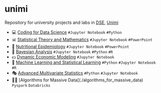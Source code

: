 # unimi
Repository for university projects and labs in [DSE](https://www.unimi.it/en/education/data-science-economics-dse), [Unimi](https://www.unimi.it/it)

- :computer: [Coding for Data Science](./ds_coding) `#Jupyter Notebook` `#Python`
- :bar_chart: [Statistical Theory and Mathematics](./statistical_theory) `#Jupyter Notebook` `#PowerPoint`
- :broccoli: [Nutritional Epidemiology](./nutritional_epidemiology) `#Jupyter Notebook` `#PowerPoint`
- :brain: [Bayesian Analysis](./bayesian_analysis) `#Jupyter Notebook` `#Python` `#R`
- :dollar: [Dynamic Economic Modeling](./macroeconomics) `#Jupyter Notebook`
- :robot: [Machine Learning and Statistical Learning](./ml_stat) `#Python` `#Jupyter Notebook` `#R`
- :performing_arts: [Advanced Multivariate Statistics](./advanced_multivariate_statistics) `#Python` `#Jupyter Notebook`
- :weight_lifting_man: [Algorithms for Massive Data[(./algorithms_for_massive_data) `Pyspark` `Databricks`
